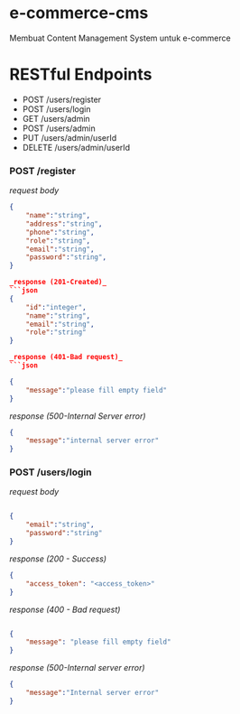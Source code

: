 # e-commerce-cms
Membuat Content Management System untuk e-commerce

# RESTful Endpoints

- POST /users/register
- POST /users/login
- GET /users/admin
- POST /users/admin
- PUT /users/admin/userId
- DELETE /users/admin/userId


### POST /register

_request body_
```json
{
    "name":"string",
    "address":"string",
    "phone":"string",
    "role":"string",
    "email":"string",
    "password":"string",
}

_response (201-Created)_
```json
{
    "id":"integer",
    "name":"string",
    "email":"string",
    "role":"string"
}

_response (401-Bad request)_
```json

{
    "message":"please fill empty field"
}
```

_response (500-Internal Server error)_
```json
{
    "message":"internal server error"
}
```

### POST /users/login
_request body_
```json

{
    "email":"string",
    "password":"string"
}

```
_response (200 - Success)_
```json
{
    "access_token": "<access_token>"
}
```
_response (400 - Bad request)_
```json

{
    "message": "please fill empty field"
}
```

_response (500-Internal server error)_
```json
{
    "message":"Internal server error"
}